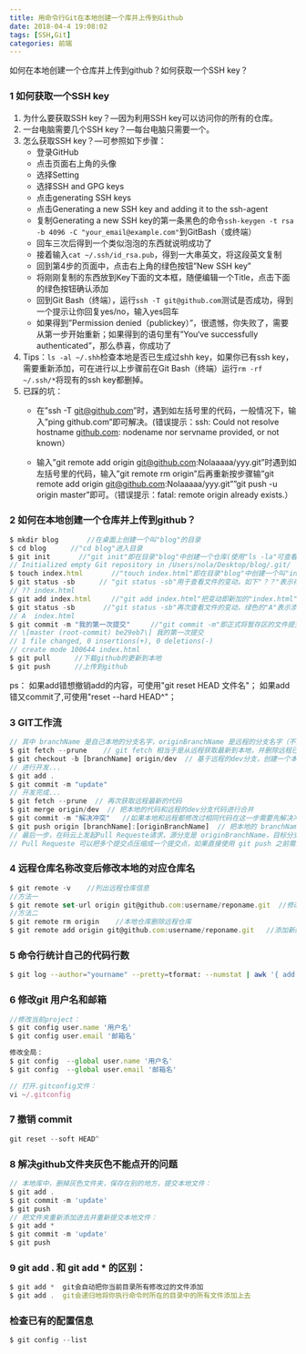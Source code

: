 ```yaml
---
title: 用命令行Git在本地创建一个库并上传到Github
date: 2018-04-4 19:08:02
tags: [SSH,Git]
categories: 前端
---
```


如何在本地创建一个仓库并上传到github？如何获取一个SSH key？
<escape><!-- more --></escape>

### 1  如何获取一个SSH key
1. 为什么要获取SSH key？—因为利用SSH key可以访问你的所有的仓库。
2. 一台电脑需要几个SSH key？—每台电脑只需要一个。
3. 怎么获取SSH key？—可参照如下步骤：
	* 登录GitHub 
	* 点击页面右上角的头像 
	* 选择Setting 
	* 选择SSH and GPG keys 
	* 点击generating SSH keys 
	* 点击Generating a new SSH key and adding it to the ssh-agent
	* 复制Generating a new SSH key的第一条黑色的命令`ssh-keygen -t rsa -b 4096 -C "your_email@example.com"`到GitBash（或终端） 
	* 回车三次后得到一个类似泡泡的东西就说明成功了 
	* 接着输入`cat ~/.ssh/id_rsa.pub`，得到一大串英文，将这段英文复制 
	* 回到第4步的页面中，点击右上角的绿色按钮”New SSH key”
	* 将刚刚复制的东西放到Key下面的文本框，随便编辑一个Title，点击下面的绿色按钮确认添加 
	* 回到Git Bash（终端），运行`ssh -T git@github.com`测试是否成功，得到一个提示让你回复yes/no，输入yes回车 
	* 如果得到”Permission denied（publickey）”，很遗憾，你失败了，需要从第一步开始重新；如果得到的语句里有”You‘ve successfully authenticated”，那么恭喜，你成功了
4. Tips：`ls -al ~/.shh`检查本地是否已生成过shh key，如果你已有ssh key，需要重新添加，可在进行以上步骤前在Git Bash（终端）运行`rm -rf ~/.ssh/*`将现有的ssh key都删掉。
5. 已踩的坑： 
	* 在”ssh -T git@github.com”时，遇到如左括号里的代码，一般情况下，输入”ping github.com”即可解决。(错误提示：ssh: Could not resolve hostname [github.com](http://github.com): nodename nor servname provided, or not known） 
	
	* 输入”git remote add origin git@github.com:Nolaaaaa/yyy.git”时遇到如左括号里的代码，输入”git remote rm origin”后再重新按步骤输”git remote add origin git@github.com:Nolaaaaa/yyy.git””git push -u origin master”即可。（错误提示：fatal: remote origin already exists.）

### 2  如何在本地创建一个仓库并上传到github？
```js
$ mkdir blog       //在桌面上创建一个叫"blog"的目录 
$ cd blog      //"cd blog"进入目录 
$ git init       //"git init"即在目录"blog"中创建一个仓库(使用"ls -la"可查看)
// Initialized empty Git repository in /Users/nola/Desktop/blog/.git/
$ touch index.html       //"touch index.html"即在目录"blog"中创建一个叫"index.html"的文件
$ git status -sb      // "git status -sb"用于查看文件的变动，如下"？？"表示存在变动，在问你如何处理变动
// ?? index.html
$ git add index.html     //"git add index.html"把变动即新加的"index.html"文件添加到暂存区
$ git status -sb       //"git status -sb"再次查看文件的变动，绿色的"A"表示添加新加的文件到仓库
// A  index.html
$ git commit -m "我的第一次提交"     //"git commit -m"即正式将暂存区的文件提交到本地仓库，即第三步建立的".git"仓库中
// \[master (root-commit) be29eb7\] 我的第一次提交
// 1 file changed, 0 insertions(+), 0 deletions(-)
// create mode 100644 index.html  
$ git pull      //下载github的更新到本地  
$ git push      //上传到github
```

ps：
如果add错想撤销add的内容，可使用"git reset HEAD 文件名"；
如果add错又commit了,可使用"reset --hard HEAD^"；

### 3 GIT工作流
```javascript
// 其中 branchName 是自己本地的分支名字，originBranchName 是远程的分支名字（不能设置为 master/dev ，会覆盖掉远程的代码）
$ git fetch --prune    // git fetch 相当于是从远程获取最新到本地，并删除远程已经不存在的分支，不会自动merge
$ git checkout -b [branchName] origin/dev  // 基于远程的dev分支，创建一个本地分支
// 进行开发...
$ git add . 
$ git commit -m "update"
// 开发完成...
$ git fetch --prune  // 再次获取远程最新的代码
$ git merge origin/dev  // 把本地的代码和远程的dev分支代码进行合并
$ git commit -m "解决冲突"   //如果本地和远程都修改过相同代码在这一步需要先解决冲
$ git push origin [branchName]:[originBranchName]  // 把本地的 branchName 推送到远程的 originBranchName 分支上
// 最后一步，在码云上发起Pull Requeste请求，源分支是 originBranchName，目标分支是 dev
// Pull Requeste 可以把多个提交点压缩成一个提交点，如果直接使用 git push 之前需要使用 git rebase 能把多个提交点压缩成一个
```

### 4  远程仓库名称改变后修改本地的对应仓库名
```javascript
$ git remote -v    //列出远程仓库信息
//方法一
$ git remote set-url origin git@github.com:username/reponame.git  //修改远程仓库对应网址
//方法二
$ git remote rm origin    //本地仓库删除远程仓库
$ git remote add origin git@github.com:username/reponame.git   //添加新的远程仓库
```

### 5 命令行统计自己的代码行数
```bash
$ git log --author="yourname" --pretty=tformat: --numstat | awk '{ add += $1; subs += $2; loc += $1 - $2 } END { printf "added lines: %s, removed lines: %s, total lines: %s\n", add, subs, loc }' -
```


### 6 修改git 用户名和邮箱
```js
//修改当前project：
$ git config user.name '用户名'
$ git config user.email '邮箱名'

修改全局：
$ git config  --global user.name '用户名'
$ git config  --global user.email '邮箱名'

// 打开.gitconfig文件：
vi ~/.gitconfig
```

### 7 撤销 commit
```js
git reset --soft HEAD^
```

### 8 解决github文件夹灰色不能点开的问题
```js
// 本地库中，删掉灰色文件夹，保存在别的地方，提交本地文件：
$ git add .
$ git commit -m 'update'
$ git push 
// 把文件夹重新添加进去并重新提交本地文件：
$ git add *
$ git commit -m 'update'
$ git push 
```

### 9 git add . 和 git add * 的区别：
```js
$ git add *  git会自动把你当前目录所有修改过的文件添加
$ git add .  git会递归地将你执行命令时所在的目录中的所有文件添加上去
```

### 检查已有的配置信息
```js
$ git config --list
```